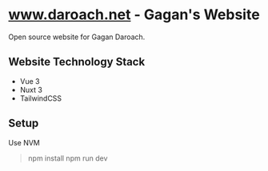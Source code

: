# www.daroach.net - Gagan's Website

Open source website for Gagan Daroach.

## Website Technology Stack

* Vue 3
* Nuxt 3
* TailwindCSS

## Setup

Use NVM

> npm install
> npm run dev
